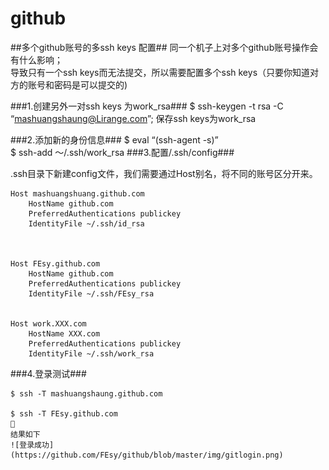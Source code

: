 github
======

##多个github账号的多ssh keys 配置##
同一个机子上对多个github账号操作会有什么影响；						
导致只有一个ssh keys而无法提交，所以需要配置多个ssh keys（只要你知道对方的账号和密码是可以提交的)



###1.创建另外一对ssh keys 为work_rsa###
	$ ssh-keygen -t rsa -C “mashuangshaung@Lirange.com”;
保存ssh keys为work_rsa

###2.添加新的身份信息###
	$ eval “(ssh-agent -s)”												
	$ ssh-add ～/.ssh/work_rsa
###3.配置/.ssh/config###

.ssh目录下新建config文件，我们需要通过Host别名，将不同的账号区分开来。			


	Host mashuangshuang.github.com				
		HostName github.com				
		PreferredAuthentications publickey			
		IdentityFile ~/.ssh/id_rsa		



	Host FEsy.github.com	
		HostName github.com	
		PreferredAuthentications publickey	
		IdentityFile ~/.ssh/FEsy_rsa	


	Host work.XXX.com	
		HostName XXX.com	
		PreferredAuthentications publickey	
		IdentityFile ~/.ssh/work_rsa	

###4.登录测试###

	$ ssh -T mashuangshaung.github.com	
	
	$ ssh -T FEsy.github.com	
	
	结果如下	
	![登录成功](https://github.com/FEsy/github/blob/master/img/gitlogin.png)